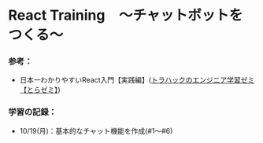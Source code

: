 # React Training　〜チャットボットをつくる〜

### 参考：
- 日本一わかりやすいReact入門【実践編】([トラハックのエンジニア学習ゼミ【とらゼミ】](https://www.youtube.com/channel/UC-bOAxx-YOsviSmqh8COR0w))

### 学習の記録：
- 10/19(月)：基本的なチャット機能を作成(#1〜#6)